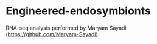 # Engineered-endosymbionts
RNA-seq analysis performed by Maryam Sayadi (https://github.com/Maryam-Sayadi)
